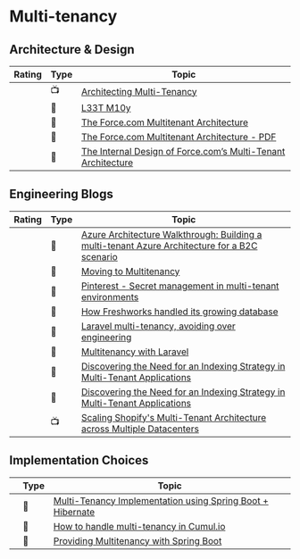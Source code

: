 # Multi-tenancy

## Architecture & Design

|Rating|Type|Topic
------------: | ------------- | -------------
||:tv:|[Architecting Multi-Tenancy](https://www.heroku.com/podcasts/codeish/41-architecting-multi-tenancy)
||:newspaper:|[L33T M10y](https://engineering.salesforce.com/l33t-m10y-f04f38127b82)
||:newspaper:|[The Force.com Multitenant Architecture](https://developer.salesforce.com/page/Multi_Tenant_Architecture)
||:newspaper:|[The Force.com Multitenant Architecture - PDF](https://www.developerforce.com/media/ForcedotcomBookLibrary/Force.com_Multitenancy_WP_101508.pdf)
||:newspaper:|[The Internal Design of Force.com’s Multi-Tenant Architecture](https://www.infoq.com/presentations/SalesForce-Multi-Tenant-Architecture-Craig-Weissman/)

## Engineering Blogs

|Rating|Type|Topic
------------: | ------------- | -------------
||:newspaper:|[Azure Architecture Walkthrough: Building a multi-tenant Azure Architecture for a B2C scenario](https://techcommunity.microsoft.com/t5/azure-developer-community-blog/azure-architecture-walkthrough-building-a-multi-tenant-azure/ba-p/1278357)
||:newspaper:|[Moving to Multitenancy](https://blend.com/blog/engineering/moving-to-multitenancy/)
||:newspaper:|[Pinterest - Secret management in multi-tenant environments](https://medium.com/pinterest-engineering/secret-management-in-multi-tenant-environments-debc9236a744)
||:newspaper:|[How Freshworks handled its growing database](https://www.freshworks.com/company/freshworks-data-blog/)
||:newspaper:|[Laravel multi-tenancy, avoiding over engineering](https://ollieread.com/articles/laravel-multi-tenancy-avoiding-over-engineering)
||:newspaper:|[Multitenancy with Laravel](https://multitenancy.dev/)
||:newspaper:|[Discovering the Need for an Indexing Strategy in Multi-Tenant Applications](https://www.elastic.co/blog/found-multi-tenancy)
||:newspaper:|[Discovering the Need for an Indexing Strategy in Multi-Tenant Applications](https://www.elastic.co/blog/found-multi-tenancy)
||:tv:|[Scaling Shopify's Multi-Tenant Architecture across Multiple Datacenters](https://www.usenix.org/conference/srecon16europe/program/presentation/weingarten)

## Implementation Choices

||Type|Topic
------------: | ------------- | -------------
||:newspaper:|[Multi-Tenancy Implementation using Spring Boot + Hibernate](https://medium.com/swlh/multi-tenancy-implementation-using-spring-boot-hibernate-6a8e3ecb251a)
||:newspaper:|[How to handle multi-tenancy in Cumul.io](https://blog.cumul.io/2019/08/22/how-to-handle-multi-tenancy-in-cumul-io/)
||:newspaper:|[Providing Multitenancy with Spring Boot](https://bytefish.de/blog/spring_boot_multitenancy/)

